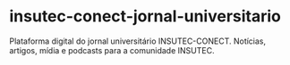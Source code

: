 # insutec-conect-jornal-universitario
Plataforma digital do jornal universitário INSUTEC-CONECT. Notícias, artigos, mídia e podcasts para a comunidade INSUTEC.

